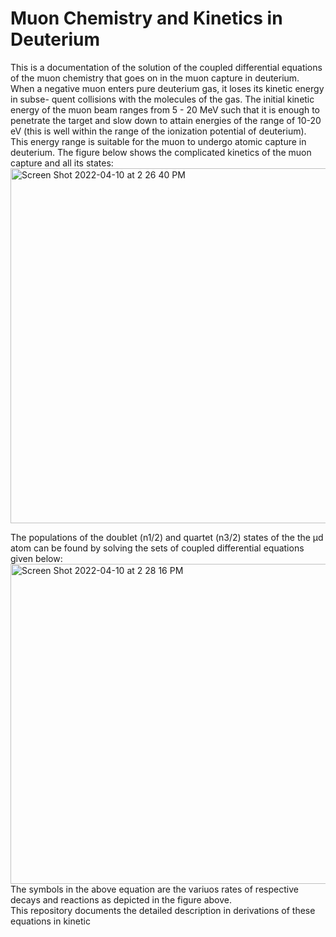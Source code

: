 # Muon Chemistry and Kinetics in Deuterium
This is a documentation of the solution of the coupled differential equations of the muon chemistry that goes on in the muon capture in deuterium. 
When a negative muon enters pure deuterium gas, it loses its kinetic energy in subse- quent collisions with the molecules of the gas. The initial kinetic 
energy of the muon beam ranges from 5 - 20 MeV such that it is enough to penetrate the target and slow down to attain energies of the range of 10-20 eV
(this is well within the range of the ionization potential of deuterium). This energy range is suitable for the muon to undergo atomic capture in deuterium. The figure below shows the complicated kinetics of the muon capture and all its states:</br>
<img width="568" alt="Screen Shot 2022-04-10 at 2 26 40 PM" src="https://user-images.githubusercontent.com/27436642/162634051-f35de80d-a1f0-46c8-b3cd-0b95087afb06.png"></br>

The populations of the doublet (n1/2) and quartet (n3/2) states of the the μd atom can be found by solving the sets of coupled differential equations given below:</br>
<img width="512" alt="Screen Shot 2022-04-10 at 2 28 16 PM" src="https://user-images.githubusercontent.com/27436642/162634126-cfc3c90e-112c-47c6-9716-2b5b6c99ffd7.png"> </br>
The symbols in the above equation are the variuos rates of respective decays and reactions as depicted in the figure above.</br>
This repository documents the detailed description in derivations of these equations in kinetic 
